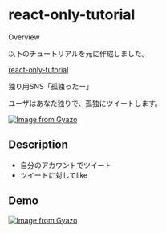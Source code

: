 react-only-tutorial
====

Overview

以下のチュートリアルを元に作成しました。

[react-only-tutorial](https://sbfl.net/blog/2019/02/20/react-only-tutorial/)

独り用SNS「孤独ったー」

ユーザはあなた独りで、孤独にツイートします。

[![Image from Gyazo](https://i.gyazo.com/018ba8dbeacc337dde2e757a8454ec3a.png)](https://gyazo.com/018ba8dbeacc337dde2e757a8454ec3a)

## Description

- 自分のアカウントでツイート
- ツイートに対してlike

## Demo

[![Image from Gyazo](https://i.gyazo.com/0e752c65bf6828d04dcd4122ce658969.gif)](https://gyazo.com/0e752c65bf6828d04dcd4122ce658969)

